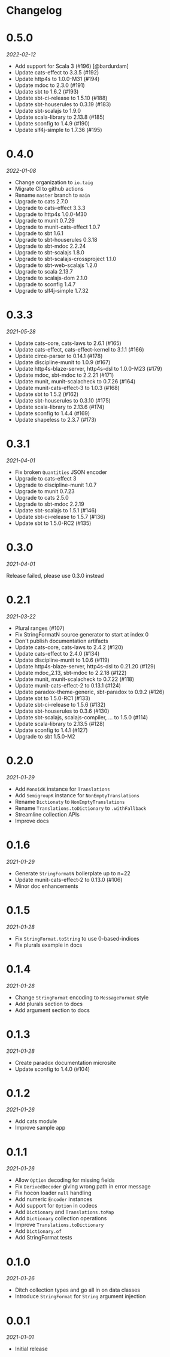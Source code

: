 # Changelog

# 0.5.0

_2022-02-12_

* Add support for Scala 3 (#196) [@bardurdam]
* Update cats-effect to 3.3.5 (#192)
* Update http4s to 1.0.0-M31 (#194)
* Update mdoc to 2.3.0 (#191)
* Update sbt to 1.6.2 (#193)
* Update sbt-ci-release to 1.5.10 (#188)
* Update sbt-houserules to 0.3.19 (#183)
* Update sbt-scalajs to 1.9.0
* Update scala-library to 2.13.8 (#185)
* Update sconfig to 1.4.9 (#190)
* Update slf4j-simple to 1.7.36 (#195)

# 0.4.0

_2022-01-08_

* Change organization to `io.taig`
* Migrate CI to github actions
* Rename `master` branch to `main`
* Upgrade to cats 2.7.0
* Upgrade to cats-effect 3.3.3
* Upgrade to http4s 1.0.0-M30
* Upgrade to munit 0.7.29
* Upgrade to munit-cats-effect 1.0.7
* Upgrade to sbt 1.6.1
* Upgrade to sbt-houserules 0.3.18
* Upgrade to sbt-mdoc 2.2.24
* Upgrade to sbt-scalajs 1.8.0
* Upgrade to sbt-scalajs-crossproject 1.1.0
* Upgrade to sbt-web-scalajs 1.2.0
* Upgrade to scala 2.13.7
* Upgrade to scalajs-dom 2.1.0
* Upgrade to sconfig 1.4.7
* Upgrade to slf4j-simple 1.7.32

# 0.3.3

_2021-05-28_

* Update cats-core, cats-laws to 2.6.1 (#165)
* Update cats-effect, cats-effect-kernel to 3.1.1 (#166)
* Update circe-parser to 0.14.1 (#178)
* Update discipline-munit to 1.0.9 (#167)
* Update http4s-blaze-server, http4s-dsl to 1.0.0-M23 (#179)
* Update mdoc, sbt-mdoc to 2.2.21 (#171)
* Update munit, munit-scalacheck to 0.7.26 (#164)
* Update munit-cats-effect-3 to 1.0.3 (#168)
* Update sbt to 1.5.2 (#162)
* Update sbt-houserules to 0.3.10 (#175)
* Update scala-library to 2.13.6 (#174)
* Update sconfig to 1.4.4 (#169)
* Update shapeless to 2.3.7 (#173)

# 0.3.1

_2021-04-01_

* Fix broken `Quantities` JSON encoder
* Upgrade to cats-effect 3
* Upgrade to discipline-munit 1.0.7
* Upgrade to munit 0.7.23
* Upgrade to cats 2.5.0
* Upgrade to sbt-mdoc 2.2.19
* Update sbt-scalajs to 1.5.1 (#146)
* Update sbt-ci-release to 1.5.7 (#136)
* Update sbt to 1.5.0-RC2 (#135)

# 0.3.0

_2021-04-01_

Release failed, please use 0.3.0 instead

# 0.2.1

_2021-03-22_

* Plural ranges (#107)
* Fix StringFormatN source generator to start at index 0
* Don't publish documentation artifacts
* Update cats-core, cats-laws to 2.4.2 (#120)
* Update cats-effect to 2.4.0 (#134)
* Update discipline-munit to 1.0.6 (#119)
* Update http4s-blaze-server, http4s-dsl to 0.21.20 (#129)
* Update mdoc_2.13, sbt-mdoc to 2.2.18 (#122)
* Update munit, munit-scalacheck to 0.7.22 (#118)
* Update munit-cats-effect-2 to 0.13.1 (#124)
* Update paradox-theme-generic, sbt-paradox to 0.9.2 (#126)
* Update sbt to 1.5.0-RC1 (#133)
* Update sbt-ci-release to 1.5.6 (#132)
* Update sbt-houserules to 0.3.6 (#130)
* Update sbt-scalajs, scalajs-compiler, ... to 1.5.0 (#114)
* Update scala-library to 2.13.5 (#128)
* Update sconfig to 1.4.1 (#127)
* Upgrade to sbt 1.5.0-M2

# 0.2.0

_2021-01-29_

* Add `MonoidK` instance for `Translations`
* Add ``SemigroupK`` instance for `NonEmptyTranslations`
* Rename `Dictionaty` to `NonEmptyTranslations`
* Rename `Translations.toDictionary` to `.withFallback`
* Streamline collection APIs
* Improve docs

# 0.1.6

_2021-01-29_

* Generate `StringFormatN` boilerplate up to n=22
* Update munit-cats-effect-2 to 0.13.0 (#106)
* Minor doc enhancements

# 0.1.5

_2021-01-28_

* Fix `StringFormat.toString` to use 0-based-indices
* Fix plurals example in docs

# 0.1.4

_2021-01-28_

* Change `StringFormat` encoding to `MessageFormat` style
* Add plurals section to docs
* Add argument section to docs

# 0.1.3

_2021-01-28_

* Create paradox documentation microsite
* Update sconfig to 1.4.0 (#104)

# 0.1.2

_2021-01-26_

* Add cats module
* Improve sample app

# 0.1.1

_2021-01-26_

* Allow `Option` decoding for missing fields
* Fix `DerivedDecoder` giving wrong path in error message
* Fix hocon loader `null` handling
* Add numeric `Encoder` instances
* Add support for `Option` in codecs
* Add `Dictionary` and `Translations.toMap`
* Add `Dictionary` collection operations
* Improve `Translations.toDictionary`
* Add `Dictionary.of`
* Add StringFormat tests

# 0.1.0

_2021-01-26_

* Ditch collection types and go all in on data classes
* Introduce `StringFormat` for `String` argument injection

# 0.0.1

_2021-01-01_

* Initial release